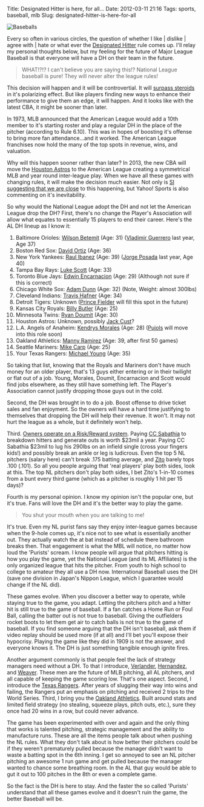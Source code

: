 Title: Designated Hitter is here, for all...
Date: 2012-03-11 21:16
Tags: sports, baseball, mlb
Slug: designated-hitter-is-here-for-all

![Baseballs](/static/images/2012/baseballs.jpg "Baseballs alignleft")

Every so often in various circles, the question of whether I like | dislike | agree with | hate or what ever the [Designated Hitter](https://en.wikipedia.org/wiki/Designated_hitter) rule comes up. I'll relay my personal thoughts below, but my feeling for the future of Major League Baseball is that everyone will have a DH on their team in the future.

> WHAT!?!? I can't believe you are saying this!? National League baseball is pure! They will never alter the league rules!

This decision will happen and it will be controvertial. It will [surpass steroids](http://sports.yahoo.com/blogs/mlb-big-league-stew/move-over-steroids-why-universal-dh-baseball-next-230311389.html) in it's polarizing effect. But like players finding new ways to enhance their performance to give them an edge, it will happen. And it looks like with the latest CBA, it might be sooner than later.

In 1973, MLB announced that the American League would add a 10th member to it's starting roster and play a regular DH in the place of the pitcher (according to Rule 6.10). This was in hopes of boosting it's offense to bring more fan attendance...and it worked. The American League franchises now hold the many of the top spots in revenue, wins, and valuation. 

Why will this happen sooner rather than later? In 2013, the new CBA will move the [Houston Astros](http://www.baseball-reference.com/teams/HOU/) to the American League creating a symmetrical MLB and year round inter-league play. When we have all these games with changing rules, it will make the decision much easier. Not only is [SI suggesting that we are close](http://sportsillustrated.cnn.com/2012/writers/tom_verducci/03/06/designated.hitter.national.league/index.html) to this happening, but Yahoo! Sports is also commenting on it's inevitability.

So why would the National League adopt the DH and not let the American League drop the DH? First, there's no change the Player's Association will allow what equates to essentially 15 players to end their career. Here's the AL DH lineup as I know it:

1. Baltimore Orioles: [Wilson Betemit](http://www.baseball-reference.com/players/b/betemwi01.shtml) (Age: 31) ([Vladimir Guerrero](http://www.baseball-reference.com/players/g/guerrvl01.shtml) last year, Age 37)
2. Boston Red Sox: [David Ortiz](http://www.baseball-reference.com/players/o/ortizda01.shtml) (Age: 36)
3. New York Yankees: [Raul Ibanez](http://www.baseball-reference.com/players/i/ibanera01.shtml) (Age: 39) ([Jorge Posada](http://www.baseball-reference.com/players/p/posadjo01.shtml) last year, Age 40)
4. Tampa Bay Rays: [Luke Scott](http://www.baseball-reference.com/players/s/scottlu01.shtml) (Age: 33)
5. Toronto Blue Jays: [Edwin Encarnacion](http://www.baseball-reference.com/players/e/encared01.shtml) (Age: 29) (Although not sure if this is correct)
6. Chicago White Sox: [Adam Dunn](http://www.baseball-reference.com/players/d/dunnad01.shtml) (Age: 32) (Note, Weight: almost 300lbs)
7. Cleveland Indians: [Travis Hafner](http://www.baseball-reference.com/players/h/hafnetr01.shtml) (Age: 34)
8. Detroit Tigers: Unknown ([Prince Fielder](http://www.baseball-reference.com/players/f/fieldpr01.shtml) will fill this spot in the future)
9. Kansas City Royals: [Billy Butler](http://www.baseball-reference.com/players/b/butlebi03.shtml) (Age: 25)
10. Minnesota Twins: [Ryan Doumit](http://www.baseball-reference.com/players/d/doumiry01.shtml) (Age: 30)
11. Houston Astros: Unknown, possibly [Jack Cust](http://www.baseball-reference.com/players/c/custja01.shtml)?
12. L.A. Angels of Anaheim: [Kendrys Morales](http://www.baseball-reference.com/players/m/moralke01.shtml) (Age: 28) ([Pujols](http://www.baseball-reference.com/players/p/pujolal01.shtml) will move into this role soon)
13. Oakland Athletics: [Manny Ramirez](http://www.baseball-reference.com/players/r/ramirma02.shtml) (Age: 39, after first 50 games)
14. Seattle Mariners: [Mike Carp](http://www.baseball-reference.com/players/c/carpmi01.shtml) (Age: 25)
15. Your Texas Rangers: [Michael Young](http://www.baseball-reference.com/players/y/youngmi02.shtml) (Age: 35)

So taking that list, knowing that the Royals and Mariners don't have much money for an older player, that's 13 guys either entering or in their twilight or flat out of a job. Young, Morales, Doumit, Encarnacion and Scott would find jobs elsewhere, as they still have something left. The Player's Association cannot justify dropping those guys out in the cold.

Second, the DH was brought in to do a job. Boost offense to drive ticket sales and fan enjoyment. So the owners will have a hard time justifying to themselves that dropping the DH will help their revenue. It won't. It may not hurt the league as a whole, but it definitely won't help. 

Third. [Owners operate on a Risk/Reward system](http://aol.sportingnews.com/mlb/story/2012-01-12/mlbs-next-bold-move-should-be-the-dh-in-the-na). Paying [CC Sabathia](http://www.baseball-reference.com/players/s/sabatc.01.shtml) to breakdown hitters and generate outs is worth $23mil a year. Paying CC Sabathia $23mil to lug his 290lbs on an infield single (cross your fingers kids!) and possibly break an ankle or leg is ludicrous. Even the top 5 NL pitchers (salary here) can't break .175 batting average, and [Zito](http://www.baseball-reference.com/players/z/zitoba01.shtml) barely tops .100 (.101). So all you people arguing that 'real players' play both sides, look at this. The top NL pitchers don't play both sides, I bet Zito's 1-in-10 comes from a bunt every third game (which as a pitcher is roughly 1 hit per 15 days)?

Fourth is my personal opinion. I know my opinion isn't the popular one, but it's true. Fans will love the DH and it's the better way to play the game. 

> You shut your mouth when you are talking to me!

It's true. Even my NL purist fans say they enjoy inter-league games because when the 9-hole comes up, it's nice not to see what is essentially another out. They actually watch the at bat instead of schedule there bathroom breaks then. That engagement is what the MBL will notice, no matter how loud the 'Purists' scream. I know people will argue that pitchers hitting is how you play the game, yet the National League (and its ML Affiliates) is the only organized league that hits the pitcher. From youth to high school to college to amateur they all use a DH now. International Baseball uses the DH (save one division in Japan's Nippon League, which I guarantee would change if the NL did). 

These games evolve. When you discover a better way to operate, while staying true to the game, you adapt. Letting the pitchers pitch and a hitter hit is still true to the game of baseball. If a fan catches a Home Run or Foul Ball, calling the batter out is not true to baseball. Giving the outfielders rocket boots to let them get air to catch balls is not true to the game of baseball. If you find someone arguing that the DH isn't baseball, ask them if video replay should be used more (if at all) and I'll bet you'll expose their hypocrisy. Playing the game like they did in 1909 is not the answer, and everyone knows it. The DH is just something tangible enough ignite fires.

Another argument commonly is that people feel the lack of strategy managers need without a DH. To that I introduce, [Verlander](http://www.baseball-reference.com/players/v/verlaju01.shtml), [Hernandez](http://www.baseball-reference.com/players/h/hernafe02.shtml), and [Weaver](http://www.baseball-reference.com/players/w/weaveje02.shtml). These men are the future of MLB pitching, all AL pitchers, and all capable of keeping the game scoring low. That's one aspect. Second, I introduce the [Texas Rangers](http://www.baseball-reference.com/teams/TEX/). After years of slugging their way into wins and failing, the Rangers put an emphasis on pitching and received 2 trips to the World Series. Third, I bring you the [Oakland Athletics](http://www.baseball-reference.com/teams/OAK/). Built around stats and limited field strategy (no stealing, squeeze plays, pitch outs, etc.), sure they once had 20 wins in a row, but could never advance.

The game has been experimented with over and again and the only thing that works is talented pitching, strategic management and the ability to manufacture runs. These are all the items people talk about when pushing the NL rules. What they don't talk about is how better their pitchers could be if they weren't prematurely pulled because the manager didn't want to waste a batting spot in the 6th inning. I get so annoyed to see an NL pitcher pitching an awesome 1 run game and get pulled because the manager wanted to chance some breathing room. In the AL that guy would be able to gut it out to 100 pitches in the 8th or even a complete game.

So the fact is the DH is here to stay. And the faster the so called 'Purists' understand that all these games evolve and it doesn't ruin the game, the better Baseball will be.